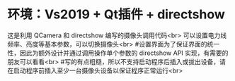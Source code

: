 环境：Vs2019 + Qt插件 + directshow
===

这是利用 QCamera 和 directshow 编写的摄像头调用代码\<br>
可以设置电力线频率、亮度等基本参数，可以切换摄像头\<br>
#设置界面为了保证界面的统一性，因此为额外设计并通过调用操作单个参数的 directshow API 实现，有需要的朋友可以看看\<br>
#写的有点粗糙，所以不支持启动程序后插入或拔出设备，请在启动程序前插入至少一台摄像头设备以保证程序正常运行\<br>

